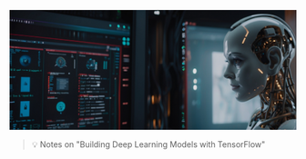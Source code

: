 ![Building Deep Learning Models with TensorFlow](https://github.com/gitrsi/cyberops.zone/blob/main/_includes/Deep_Learning.jpg "Building Deep Learning Models with TensorFlow")

> :bulb: Notes on "Building Deep Learning Models with TensorFlow"


